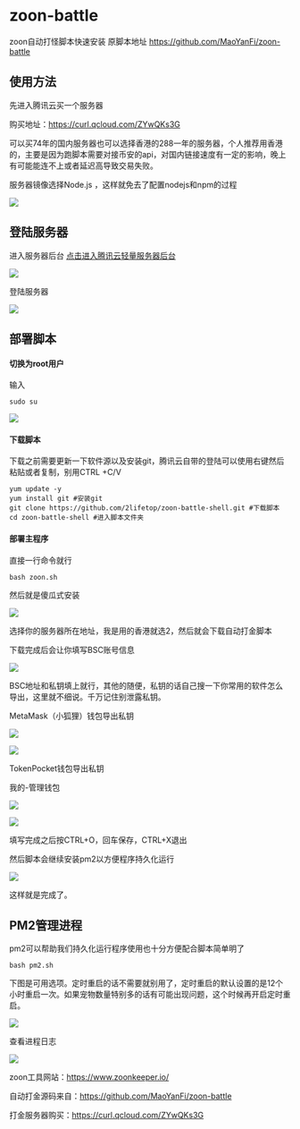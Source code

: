 # zoon-battle

zoon自动打怪脚本快速安装
原脚本地址  https://github.com/MaoYanFi/zoon-battle

## 使用方法

先进入腾讯云买一个服务器

购买地址：https://curl.qcloud.com/ZYwQKs3G

可以买74年的国内服务器也可以选择香港的288一年的服务器，个人推荐用香港的，主要是因为跑脚本需要对接币安的api，对国内链接速度有一定的影响，晚上有可能能连不上或者延迟高导致交易失败。

服务器镜像选择Node.js ，这样就免去了配置nodejs和npm的过程

![](https://img.jpggod.com/file/jpggod/2021/09/02/chrome_iH5dJPrTwMc0dadf8546e91b6a.png)

## 登陆服务器

进入服务器后台 [点击进入腾讯云轻量服务器后台](https://console.cloud.tencent.com/lighthouse/instance/index)

![](https://img.jpggod.com/file/jpggod/2021/09/02/115chrome_USX9qZCK8K1375848dee32b10b.png)

登陆服务器

![](https://img.jpggod.com/file/jpggod/2021/09/02/115chrome_MRYspTkjh8f6aaea36f1a3f000.png)

## 部署脚本

#### 切换为root用户

输入

```
sudo su
```

![](https://img.jpggod.com/file/jpggod/2021/09/02/115chrome_IdRDv8OkrX7ef20c9d9dbf917c.png)

#### 下载脚本

下载之前需要更新一下软件源以及安装git，腾讯云自带的登陆可以使用右键然后粘贴或者复制，别用CTRL +C/V

```
yum update -y
yum install git #安装git
git clone https://github.com/2lifetop/zoon-battle-shell.git #下载脚本
cd zoon-battle-shell #进入脚本文件夹
```

#### 部署主程序

直接一行命令就行

```
bash zoon.sh
```

然后就是傻瓜式安装

![](https://img.jpggod.com/file/jpggod/2021/09/02/chrome_f6jn21BBUye2c72d111cc363de.png)

选择你的服务器所在地址，我是用的香港就选2，然后就会下载自动打金脚本

下载完成后会让你填写BSC账号信息

![](https://img.jpggod.com/file/jpggod/2021/09/02/chrome_6CbxtmM7375fafdf02cb95e94f.png)

BSC地址和私钥填上就行，其他的随便，私钥的话自己搜一下你常用的软件怎么导出，这里就不细说。千万记住别泄露私钥。

MetaMask（小狐狸）钱包导出私钥

![](https://img.jpggod.com/file/jpggod/2021/09/02/WQGOXHo6Nf1257e52f29a11353.png)

![](https://img.jpggod.com/file/jpggod/2021/09/02/SWe7KmTuDZ61320d2bd1f78471.png)

TokenPocket钱包导出私钥

我的-管理钱包

![](https://img.jpggod.com/file/jpggod/2021/09/02/Screenshot_20210902_18135472ca978eb0e2117b.jpg)

![](https://img.jpggod.com/file/jpggod/2021/09/02/Screenshot_20210902_181428f841a688e9b58905.jpg)



填写完成之后按CTRL+O，回车保存，CTRL+X退出

然后脚本会继续安装pm2以方便程序持久化运行

![](https://img.jpggod.com/file/jpggod/2021/09/02/chrome_lHn0erCa790db51158c008a77f.png)

这样就是完成了。

## PM2管理进程

pm2可以帮助我们持久化运行程序使用也十分方便配合脚本简单明了

```
bash pm2.sh
```

下图是可用选项。定时重启的话不需要就别用了，定时重启的默认设置的是12个小时重启一次。如果宠物数量特别多的话有可能出现问题，这个时候再开启定时重启。

![](https://img.jpggod.com/file/jpggod/2021/09/02/115chrome_k3lqdivitUcc93a6b7f1979921.png)

查看进程日志

![](https://img.jpggod.com/file/jpggod/2021/09/02/115chrome_BZsr68R4Lud76b1d5a80e12906.png)



zoon工具网站：https://www.zoonkeeper.io/

自动打金源码来自：https://github.com/MaoYanFi/zoon-battle

打金服务器购买：https://curl.qcloud.com/ZYwQKs3G


